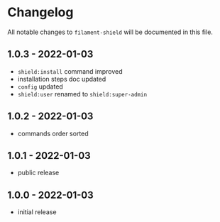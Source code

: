 # Changelog

All notable changes to `filament-shield` will be documented in this file.

## 1.0.3 - 2022-01-03

- `shield:install` command improved
- installation steps doc updated
- `config` updated
- `shield:user` renamed to `shield:super-admin`
## 1.0.2 - 2022-01-03

- commands order sorted
## 1.0.1 - 2022-01-03

- public release
## 1.0.0 - 2022-01-03

- initial release
